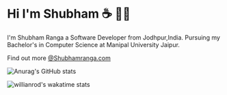 # Hi I'm Shubham :coffee: :man_technologist:


<!--
**shubhamrangaa/shubhamrangaa** is a ✨ _special_ ✨ repository because its `README.md` (this file) appears on your GitHub profile.

Here are some ideas to get you started:

- 🔭 I’m currently working on ...
- 🌱 I’m currently learning ...
- 👯 I’m looking to collaborate on ...
- 🤔 I’m looking for help with ...
- 💬 Ask me about ...
- 📫 How to reach me: ...
- 😄 Pronouns: ...
- ⚡ Fun fact: ...
-->

I'm Shubham Ranga a Software Developer from Jodhpur,India. Pursuing my Bachelor's in Computer Science at Manipal University Jaipur.

Find out more [@Shubhamranga.com](https://shubhamranga.com/)


![Anurag's GitHub stats](https://github-readme-stats-shubhamrangaa.vercel.app/api/?username=shubhamrangaa&count_private=true&show_icons=true&theme=midnight-purple&hide=contribs,issues)

![willianrod's wakatime stats](https://github-readme-stats-shubhamrangaa.vercel.app/api/wakatime?username=shubhamrangaa&layout=compact)
